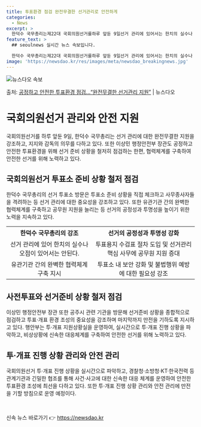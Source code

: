 ```yaml
---
title: 투표환경 점검 완전무결한 선거관리로 안전하게
categories:
  - News
excerpt: >
  한덕수 국무총리는제22대 국회의원선거를하루 앞둔 9일선거 관리에 있어서는 한치의 실수나 오점이 있어서는 안되…
feature_text: >
  ## seoulnews 실시간 뉴스 속보입니다.

  한덕수 국무총리는제22대 국회의원선거를하루 앞둔 9일선거 관리에 있어서는 한치의 실수나 오점이 있어서는 안되…
image: 'https://newsdao.kr/res/images/meta/newsdao_breakingnews.jpg'
---
```


![뉴스다오 속보](https://newsdao.kr/res/images/meta/newsdao_breakingnews.jpg)

<p>출처: <a href="https://newsdao.kr/3556" rel="dofollow">공정하고 안전한 투표환경 점검…“완전무결한 선거관리 지원”</a> | 뉴스다오</p>

<h1>국회의원선거 관리와 안전 지원</h1>
<p data-ke-size="size16">국회의원선거를 하루 앞둔 9일, 한덕수 국무총리는 선거 관리에 대한 완전무결한 지원을 강조하고, 지지와 감독의 의무를 다하고 있다. 또한 이상민 행정안전부 장관도 공정하고 안전한 투표환경을 위해 선거 준비 상황을 철저히 점검하는 한편, 협력체계를 구축하여 안전한 선거를 위해 노력하고 있다.</p>

<h2 data-ke-size="size24">국회의원선거 투표소 준비 상황 철저 점검</h2>
<p data-ke-size="size16">한덕수 국무총리의 선거 투표소 방문은 투표소 준비 상황을 직접 체크하고 사무종사자들을 격려하는 등 선거 관리에 대한 중요성을 강조하고 있다. 또한 유관기관 간의 완벽한 협력체계를 구축하고 공무원 지원을 늘리는 등 선거의 공정성과 투명성을 높이기 위한 노력을 지속하고 있다.</p>
<table>
	<tr>
		<th style="text-align: center;">한덕수 국무총리의 강조</th>
		<th style="text-align: center;">선거의 공정성과 투명성 강화</th>
	</tr>
	<tr>
		<td style="text-align: center;">선거 관리에 있어 한치의 실수나 오점이 있어서는 안된다.</td>
		<td style="text-align: center;">투표용지 수검표 절차 도입 및 선거관리 핵심 사무에 공무원 지원 증대</td>
	</tr>
	<tr>
		<td style="text-align: center;">유관기관 간의 완벽한 협력체계 구축 지시</td>
		<td style="text-align: center;">투표소 내 보안 강화 및 불법행위 예방에 대한 필요성 강조</td>
	</tr>
</table>

<h2 data-ke-size="size24">사전투표와 선거준비 상황 철저 점검</h2>
<p data-ke-size="size16">이상민 행정안전부 장관 또한 공주시 관련 기관을 방문해 선거준비 상황을 종합적으로 점검하고 투표·개표 환경 조성의 중요성을 강조하며 마지막까지 만전을 기하도록 지시하고 있다. 행안부는 투·개표 지원상황실을 운영하여, 실시간으로 투·개표 진행 상황을 파악하고, 비상상황에 신속한 대응체계를 구축하여 안전한 선거를 위해 노력하고 있다.</p>

<h2 data-ke-size="size24">투·개표 진행 상황 관리와 안전 관리</h2>
<p data-ke-size="size16">국회의원선거 투·개표 진행 상황을 실시간으로 파악하고, 경찰청·소방청·KT·한국전력 등 관계기관과 긴밀한 협조를 통해 사건·사고에 대한 신속한 대응 체계를 운영하여 안전한 투표환경 조성에 최선을 다하고 있다. 또한 투·개표 진행 상황 관리와 안전 관리에 만전을 기할 방침으로 운영 예정이다.</p>

<p data-ke-size="size16">&nbsp;</p> 

신속 뉴스 바로가기 👉 <a href="https://newsdao.kr" rel="dofollow">https://newsdao.kr</a>


